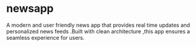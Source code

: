 # newsapp
A modern and user friendly news app that provides real time updates and personalized news feeds .Built with clean architecture ,this app ensures a seamless experience for users.